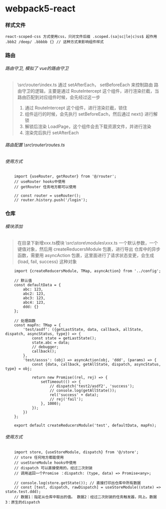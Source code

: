 # webpack5-react


### 样式文件
```
react-scoped-css 方式使用css，只对文件后缀 .scoped.(sa|sc|le|c)ss$ 起作用
.bbb2 /deep/ .bbbbb {} // 这种方式来影响组件样式
```

### 路由
###### 路由守卫, 模拟了 vue的路由守卫
> \src\router\index.ts 通过 setAfterEach， setBeforeEach 来控制路由
> 路由守卫的逻辑，主要是通过 RouteIntercept 这个组件，进行渲染拦截，当路由匹配到对应组件时候，会先经过这一步
> 1. 通过 RouteIntercept 这个组件，进行渲染拦截，锁住
> 2. 组件运行的时候，会先执行 setBeforeEach，然后通过 next() 进行解锁
> 3. 解锁后渲染 LoadPage，这个组件会去下载资源文件，并进行渲染
> 4. 渲染完后执行 setAfterEach

###### 路由配置 \src\router\routes.ts
###### 使用方式
```
    import {useRouter, getRouter} from '@/router';
    // useRouter hooks中使用
    // getRouter 任务地方都可以使用

    // const router = useRouter();
    // router.history.push('/login');
```


### 仓库
###### 模块添加
> 在目录下新增xxx.ts模块 \src\store\modules\xxx.ts
> 一个默认参数，一个键值对象，然后用 createReducersModule 包裹，进行导出
> 仓库中的异步函数，需要用 asyncAction 包裹，这里面进行了请求状态变更，会生成 {load, fail, success} 这种对象
```
    import {createReducersModule, TMap, asyncAction} from '../config';

    // 默认值
    const defaultData = {
        abc: 123,
        abc2: 123,
        abc3: 123,
        abc4: 123,
        ddd: {}
    };

    // 处理函数
    const mapFn: TMap = {
        'test/asdf': ({getLastState, data, callback, allState, dispatch, asyncStatus, type}) => {
            const state = getLastState();
            state.abc = data;
            // debugger;
            callback();
        },
        'test/assss': (obj) => asyncAction(obj, 'ddd', (params) => {
            const {data, callback, getAllState, dispatch, asyncStatus, type} = obj;

            return new Promise((rel, rej) => {
                setTimeout(() => {
                    // dispatch('test2/asdf2', 'success');
                    // console.log(getAllState());
                    rel('success' + data);
                    // rej('fail');
                }, 1000);
            });
        })
    };

    export default createReducersModule('test', defaultData, mapFn);
```

###### 使用方式
```
    import store, {useStoreModule, dispatch} from '@/store';
    // store 任何地方都能使用
    // useStoreModule hooks中使用
    // dispatch 可以直接使用的，经过二次封装
    // 调用返回一个Promise ：dispatch: (type, data) => Promise<any>;

    // console.log(store.getState()); // 直接打印出仓库中所有数据
    // const [test, dispatch, rawDispatch] = useStoreModule((state) => state.test.ddd);
    // 数据1：指定从仓库中取出的值。 数据2：经过二次封装的任务触发器，同上。数据3：原生的dispatch
```


